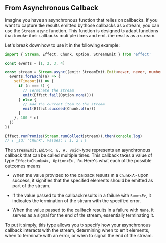 ## From Asynchronous Callback

Imagine you have an asynchronous function that relies on callbacks. If you want to capture the results emitted by those callbacks as a stream, you can use the `Stream.async` function. This function is designed to adapt functions that invoke their callbacks multiple times and emit the results as a stream.

Let's break down how to use it in the following example:

```ts twoslash
import { Stream, Effect, Chunk, Option, StreamEmit } from 'effect'

const events = [1, 2, 3, 4]

const stream = Stream.async((emit: StreamEmit.Emit<never, never, number, void>) => {
  events.forEach((n) => {
    setTimeout(() => {
      if (n === 3) {
        // Terminate the stream
        emit(Effect.fail(Option.none()))
      } else {
        // Add the current item to the stream
        emit(Effect.succeed(Chunk.of(n)))
      }
    }, 100 * n)
  })
})

Effect.runPromise(Stream.runCollect(stream)).then(console.log)
// { _id: 'Chunk', values: [ 1, 2 ] }
```

The `StreamEmit.Emit<R, E, A, void>` type represents an asynchronous callback that can be called multiple times. This callback takes a value of type `Effect<Chunk<A>, Option<E>, R>`. Here's what each of the possible outcomes means:

- When the value provided to the callback results in a `Chunk<A>` upon success, it signifies that the specified elements should be emitted as part of the stream.

- If the value passed to the callback results in a failure with `Some<E>`, it indicates the termination of the stream with the specified error.

- When the value passed to the callback results in a failure with `None`, it serves as a signal for the end of the stream, essentially terminating it.

To put it simply, this type allows you to specify how your asynchronous callback interacts with the stream, determining when to emit elements, when to terminate with an error, or when to signal the end of the stream.
